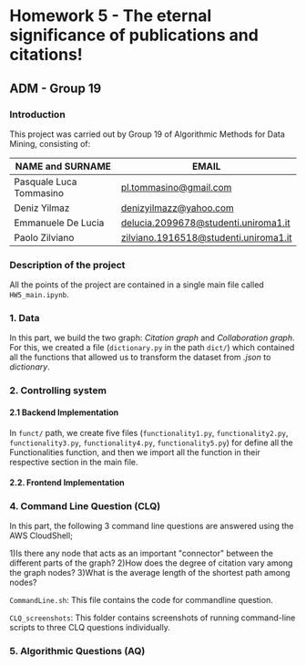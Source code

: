 # Homework 5 - The eternal significance of publications and citations!
## ADM - Group 19
### Introduction

This project was carried out by Group 19 of Algorithmic Methods for Data Mining, consisting of:

| NAME and SURNAME | EMAIL |
| --- | --- |
| Pasquale Luca Tommasino | pl.tommasino@gmail.com | 
| Deniz Yilmaz | denizyilmazz@yahoo.com |
| Emmanuele De Lucia | delucia.2099678@studenti.uniroma1.it |
| Paolo Zilviano | zilviano.1916518@studenti.uniroma1.it |


### Description of the project

All the points of the project are contained in a single main file called `HW5_main.ipynb`.

### 1. Data

In this part, we build the two graph: *Citation graph* and *Collaboration graph*. For this, we created a file (`dictionary.py` in the path `dict/`) which contained all the functions that allowed us to transform the dataset from *.json* to *dictionary*.

### 2. Controlling system

#### 2.1 Backend Implementation

In `funct/` path, we create five files (`functionality1.py`, `functionality2.py`, `functionality3.py`, `functionality4.py`, `functionality5.py`) for define all the Functionalities function, and then we import all the function in their respective section in the main file.

#### 2.2. Frontend Implementation

### 4. Command Line Question (CLQ)

In this part, the following 3 command line questions are answered using the AWS CloudShell;

1)Is there any node that acts as an important "connector" between the different parts of the graph?
2)How does the degree of citation vary among the graph nodes?
3)What is the average length of the shortest path among nodes?

`CommandLine.sh`: This file contains the code for commandline question.

`CLQ_screenshots`: This folder contains screenshots of running command-line scripts to three CLQ questions individually. 


### 5. Algorithmic Questions (AQ)
